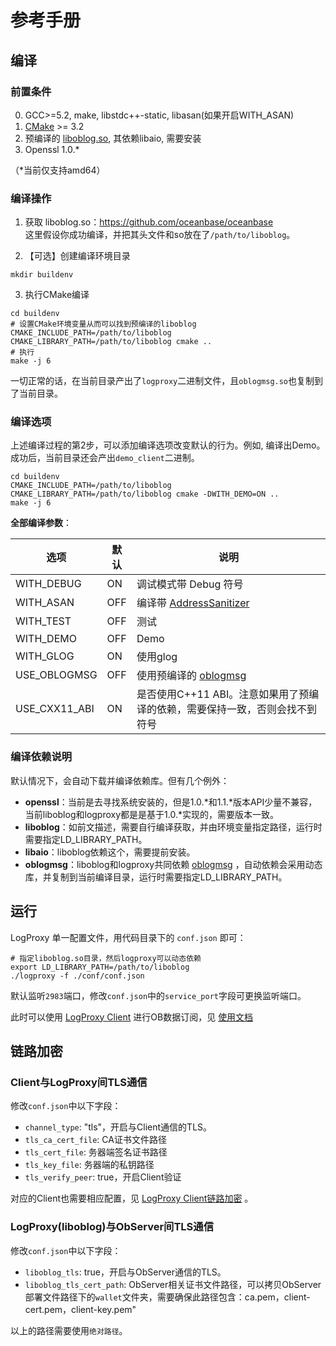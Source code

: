 # 参考手册

## 编译

### 前置条件
0. GCC>=5.2, make, libstdc++-static, libasan(如果开启WITH_ASAN)
1. [CMake](https://cmake.org) >= 3.2
2. 预编译的 [liboblog.so](https://github.com/oceanbase/oceanbase), 其依赖libaio, 需要安装
3. Openssl 1.0.*

（*当前仅支持amd64）

### 编译操作
1. 获取 liboblog.so：https://github.com/oceanbase/oceanbase  
这里假设你成功编译，并把其头文件和so放在了`/path/to/liboblog`。

2. 【可选】创建编译环境目录
```shell
mkdir buildenv
```

3. 执行CMake编译
```shell
cd buildenv
# 设置CMake环境变量从而可以找到预编译的liboblog
CMAKE_INCLUDE_PATH=/path/to/liboblog CMAKE_LIBRARY_PATH=/path/to/liboblog cmake .. 
# 执行
make -j 6 
```

一切正常的话，在当前目录产出了`logproxy`二进制文件，且`oblogmsg.so`也复制到了当前目录。

### 编译选项
上述编译过程的第2步，可以添加编译选项改变默认的行为。例如, 编译出Demo。成功后，当前目录还会产出`demo_client`二进制。
```shell
cd buildenv
CMAKE_INCLUDE_PATH=/path/to/liboblog CMAKE_LIBRARY_PATH=/path/to/liboblog cmake -DWITH_DEMO=ON .. 
make -j 6
```

**全部编译参数**：  

| 选项 | 默认 | 说明 |  
| ------ | -------- | ------- |  
| WITH_DEBUG | ON | 调试模式带 Debug 符号 |   
| WITH_ASAN | OFF | 编译带 [AddressSanitizer](https://github.com/google/sanitizers) |   
| WITH_TEST | OFF | 测试 |   
| WITH_DEMO | OFF | Demo |   
| WITH_GLOG | ON | 使用glog |   
| USE_OBLOGMSG | OFF | 使用预编译的 [oblogmsg](https://github.com/oceanbase/oblogmsg) |   
| USE_CXX11_ABI | ON | 是否使用C++11 ABI。注意如果用了预编译的依赖，需要保持一致，否则会找不到符号 | 

### 编译依赖说明
默认情况下，会自动下载并编译依赖库。但有几个例外：
- **openssl**：当前是去寻找系统安装的，但是1.0.*和1.1.*版本API少量不兼容，当前liboblog和logproxy都是是基于1.0.*实现的，需要版本一致。
- **liboblog**：如前文描述，需要自行编译获取，并由环境变量指定路径，运行时需要指定LD_LIBRARY_PATH。
- **libaio**：liboblog依赖这个，需要提前安装。
- **oblogmsg**：liboblog和logproxy共同依赖 [oblogmsg](https://github.com/oceanbase/oblogmsg) ，自动依赖会采用动态库，并复制到当前编译目录，运行时需要指定LD_LIBRARY_PATH。

## 运行
LogProxy 单一配置文件，用代码目录下的 `conf.json` 即可：
```shell
# 指定liboblog.so目录，然后logproxy可以动态依赖
export LD_LIBRARY_PATH=/path/to/liboblog
./logproxy -f ./conf/conf.json
```
默认监听`2983`端口，修改`conf.json`中的`service_port`字段可更换监听端口。

此时可以使用 [LogProxy Client](https://github.com/oceanbase/oblogclient) 进行OB数据订阅，见 [使用文档](https://github.com/oceanbase/oblogclient/docs/manual.md)

## 链路加密
### Client与LogProxy间TLS通信 
修改`conf.json`中以下字段：
- `channel_type`: "tls"，开启与Client通信的TLS。
- `tls_ca_cert_file`: CA证书文件路径
- `tls_cert_file`: 务器端签名证书路径
- `tls_key_file`: 务器端的私钥路径
- `tls_verify_peer`: true，开启Client验证

对应的Client也需要相应配置，见 [LogProxy Client链路加密](https://github.com/oceanbase/oblogclient/docs/manual.md#链路加密) 。

### LogProxy(liboblog)与ObServer间TLS通信
修改`conf.json`中以下字段：
- `liboblog_tls`: true，开启与ObServer通信的TLS。
- `liboblog_tls_cert_path`: ObServer相关证书文件路径，可以拷贝ObServer部署文件路径下的`wallet`文件夹，需要确保此路径包含：ca.pem，client-cert.pem，client-key.pem"

以上的路径需要使用`绝对路径`。

### 